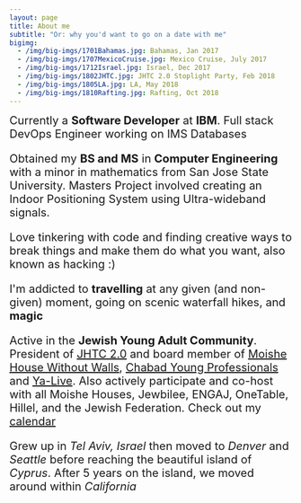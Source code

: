 ```yaml
---
layout: page
title: About me
subtitle: "Or: why you'd want to go on a date with me"
bigimg:
  - /img/big-imgs/1701Bahamas.jpg: Bahamas, Jan 2017
  - /img/big-imgs/1707MexicoCruise.jpg: Mexico Cruise, July 2017
  - /img/big-imgs/1712Israel.jpg: Israel, Dec 2017
  - /img/big-imgs/1802JHTC.jpg: JHTC 2.0 Stoplight Party, Feb 2018
  - /img/big-imgs/1805LA.jpg: LA, May 2018
  - /img/big-imgs/1810Rafting.jpg: Rafting, Oct 2018
---
```


<div class="row">
    <span style="font-size: 20px;">
    <div class="col-sm-1 col-xs-1">
        <span class="fa fa-briefcase" style="font-size: 1.2em;"></span>
    </div>
    <div class="col-sm-offset-1 col-xs-offset-2">
        Currently a <b>Software Developer</b> at <b>IBM</b>. Full stack DevOps Engineer working on IMS Databases
    </div>
    <p></p>
    <div class="col-sm-1 col-xs-1">
        <span class="fa fa-graduation-cap" style="font-size: 1.2em;"></span>
    </div>
    <div class="col-sm-offset-1 col-xs-offset-2">
        Obtained my <b>BS and MS</b> in <b>Computer Engineering</b> with a minor in mathematics from San Jose State University. Masters Project
        involved creating an Indoor Positioning System using Ultra-wideband signals.
    </div>
    <p></p>
    <div class="col-sm-1 col-xs-1">
        <span class="fa fa-code" style="font-size: 1.2em;"></span>
    </div>
    <div class="col-sm-offset-1 col-xs-offset-2">
        Love tinkering with code and finding creative ways to break things and make them do what you want, also known as hacking :)
    </div>
    <p></p>
    <div class="col-sm-1 col-xs-1">
        <span class="fa fa-heart" style="font-size: 1.2em;"></span>
    </div>
    <div class="col-sm-offset-1 col-xs-offset-2">
        I'm addicted to <b>travelling</b> at any given (and non-given) moment, going on scenic waterfall hikes, and <b>magic</b> <i class=
        "fas fa-magic"></i>
    </div>
    <p></p>
    <div class="col-sm-1 col-xs-1">
        <span class="fa fa-star-of-david" style="font-size: 1.2em;"></span>
    </div>
    <div class="col-sm-offset-1 col-xs-offset-2">
        Active in the <b>Jewish Young Adult Community</b>. President of <a href="http://www.jhtc.org/jhtc20-2/" target="_blank">JHTC 2.0</a>
        and board member of <a href="https://www.moishehouse.org/mhwow-2/" target="_blank">Moishe House Without Walls</a>, <a href=
        "https://www.siliconjew.com/" target="_blank">Chabad Young Professionals</a> and <a href=
        "https://www.jfssv.org/ya-live-young-adult-leadership-initiative.html" target="_blank">Ya-Live</a>. Also actively participate and
        co-host with all Moishe Houses, Jewbilee, ENGAJ, OneTable, Hillel, and the Jewish Federation. Check out my <a href=
        "https://saarx.com/cal/">calendar</a>
    </div>
    <p></p>
    <div class="col-sm-1 col-xs-1">
        <span class="fa fa-globe about-icon" style="font-size: 1.2em;"></span>
    </div>
    <div class="col-sm-offset-1 col-xs-offset-2">
        Grew up in <i>Tel Aviv, Israel</i> then moved to <i>Denver</i> and <i>Seattle</i> before reaching the beautiful island of <i>Cyprus</i>.
        After 5 years on the island, we moved around within <i>California</i>
    </div>
    </span>
</div>